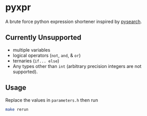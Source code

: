 # pyxpr
A brute force python expression shortener inspired by [pysearch](https://github.com/lynn/pysearch).

## Currently Unsupported
* multiple variables
* logical operators (`not`, `and`, & `or`)
* ternaries (`if... else`)
* Any types other than `int` (arbitrary precision integers are not supported).

## Usage
Replace the values in `parameters.h` then run
```bash
make rerun
```

